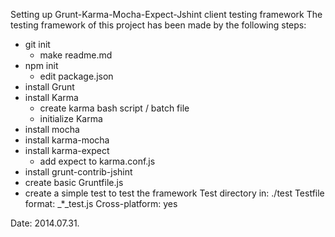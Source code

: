 Setting up Grunt-Karma-Mocha-Expect-Jshint client testing framework
The testing framework of this project has been made by the following steps:

- git init
    - make readme.md
- npm init
    - edit package.json
- install Grunt
- install Karma
    - create karma bash script / batch file
    - initialize Karma
- install mocha
- install karma-mocha
- install karma-expect
    - add expect to karma.conf.js
- install grunt-contrib-jshint
- create basic Gruntfile.js
- create a simple test to test the framework
Test directory in: ./test Testfile format: _*_test.js Cross-platform: yes

Date: 2014.07.31.
